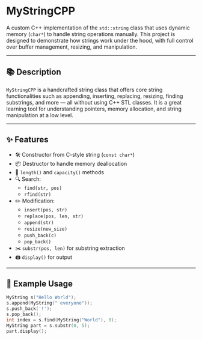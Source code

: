 # MyStringCPP

A custom C++ implementation of the `std::string` class that uses dynamic memory (`char*`) to handle string operations manually. This project is designed to demonstrate how strings work under the hood, with full control over buffer management, resizing, and manipulation.

---

## 📚 Description

`MyStringCPP` is a handcrafted string class that offers core string functionalities such as appending, inserting, replacing, resizing, finding substrings, and more — all without using C++ STL classes. It is a great learning tool for understanding pointers, memory allocation, and string manipulation at a low level.

---

## ✨ Features

- 🛠 Constructor from C-style string (`const char*`)
- 📦 Destructor to handle memory deallocation
- 📏 `length()` and `capacity()` methods
- 🔍 Search:
  - `find(str, pos)`
  - `rfind(str)`
- ✏️ Modification:
  - `insert(pos, str)`
  - `replace(pos, len, str)`
  - `append(str)`
  - `resize(new_size)`
  - `push_back(c)`
  - `pop_back()`
- ✂️ `substr(pos, len)` for substring extraction
- 🖨️ `display()` for output

---

## 📌 Example Usage

```cpp
MyString s("Hello World");
s.append(MyString(" everyone"));
s.push_back('!');
s.pop_back();
int index = s.find(MyString("World"), 0);
MyString part = s.substr(0, 5);
part.display();
